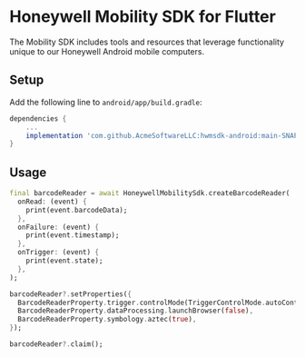 # Honeywell Mobility SDK for Flutter

The Mobility SDK includes tools and resources that leverage functionality unique to our Honeywell Android mobile computers.

## Setup
Add the following line to `android/app/build.gradle`:

```groovy
dependencies {
    ...
    implementation 'com.github.AcmeSoftwareLLC:hwmsdk-android:main-SNAPSHOT' // add this line
}
```

## Usage
```dart
final barcodeReader = await HoneywellMobilitySdk.createBarcodeReader(
  onRead: (event) {
    print(event.barcodeData);
  },
  onFailure: (event) {
    print(event.timestamp);
  },
  onTrigger: (event) {
    print(event.state);
  },
);

barcodeReader?.setProperties({
  BarcodeReaderProperty.trigger.controlMode(TriggerControlMode.autoControl),
  BarcodeReaderProperty.dataProcessing.launchBrowser(false),
  BarcodeReaderProperty.symbology.aztec(true),
});

barcodeReader?.claim();
```

